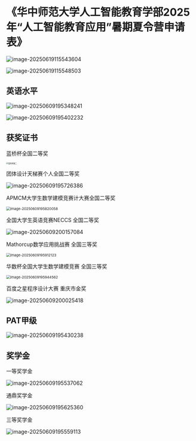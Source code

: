 # 《华中师范大学人工智能教育学部2025年“人工智能教育应用”暑期夏令营申请表》

![image-20250619115543604](./assets/image-20250619115543604.png)



![image-20250619115548503](./assets/image-20250619115548503.png)





## 英语水平



![image-20250609195348241](./assets/image-20250609195348241.png)





![image-20250609195402232](./assets/image-20250609195402232.png)



## 获奖证书

蓝桥杯全国二等奖

<img src="./assets/蓝桥杯国二.jpg" alt="蓝桥杯国二" style="zoom: 33%;" />



团体设计天梯赛个人全国二等奖

![image-20250609195726386](./assets/image-20250609195726386.png)

APMCM大学生数学建模竞赛计大赛全国二等奖

<img src="./assets/image-20250609195820058.png" alt="image-20250609195820058" style="zoom:67%;" />

全国大学生英语竞赛NECCS 全国二等奖

![image-20250609200157084](./assets/image-20250609200157084.png)



Mathorcup数学应用挑战赛 全国三等奖

<img src="./assets/image-20250609195912123.png" alt="image-20250609195912123" style="zoom:67%;" />



华数杯全国大学生数学建模竞赛 全国三等奖

<img src="./assets/image-20250609195944562.png" alt="image-20250609195944562" style="zoom:67%;" />





百度之星程序设计大赛 重庆市金奖

![image-20250609200025418](./assets/image-20250609200025418.png)





## PAT甲级

![image-20250609195430238](./assets/image-20250609195430238.png)



## 奖学金

一等奖学金

![image-20250609195537062](./assets/image-20250609195537062.png)

通鼎奖学金

![image-20250609195625360](./assets/image-20250609195625360.png)

三等奖学金

![image-20250609195559113](./assets/image-20250609195559113.png)